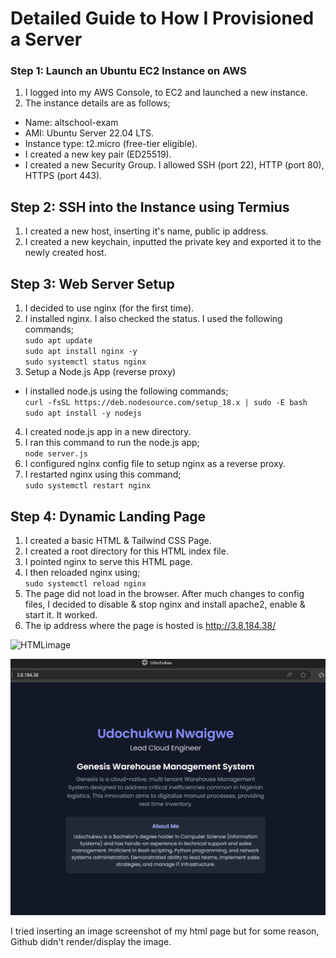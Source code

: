 # Detailed Guide to How I Provisioned a Server
### Step 1: Launch an Ubuntu EC2 Instance on AWS
1. I logged into my AWS Console, to EC2 and launched a new instance.
2. The instance details are as follows;     
 + Name: altschool-exam
 + AMI: Ubuntu Server 22.04 LTS.
 + Instance type: t2.micro (free-tier eligible).
 + I created a new key pair (ED25519).
 + I created a new Security Group. I allowed SSH (port 22), HTTP (port 80), HTTPS (port 443).

## Step 2: SSH into the Instance using Termius
1. I created a new host, inserting it's name, public ip address.     
3. I created a new keychain, inputted the private key and exported it to the newly created host.

## Step 3: Web Server Setup
1. I decided to use nginx (for the first time).
2. I installed nginx. I also checked the status. I used the following commands;      
`sudo apt update`   
`sudo apt install nginx -y`     
`sudo systemctl status nginx`
3. Setup a Node.js App (reverse proxy)
+ I installed node.js using the following commands;                
`curl -fsSL https://deb.nodesource.com/setup_18.x | sudo -E bash`       
`sudo apt install -y nodejs`
4. I created node.js app in a new directory.      
5. I ran this command to run the node.js app;       
`node server.js`      
6. I configured nginx config file to setup nginx as a reverse proxy.      
7. I restarted nginx using this command;       
  `sudo systemctl restart nginx`

## Step 4: Dynamic Landing Page
1. I created a basic HTML & Tailwind CSS Page.      
2. I created a root directory for this HTML index file.
3. I pointed nginx to serve this HTML page.
4. I then reloaded nginx using;          
  `sudo systemctl reload nginx`
5. The page did not load in the browser. After much changes to config files, I decided to disable & stop nginx and install apache2, enable & start it. It worked.
6. The ip address where the page is hosted is http://3.8.184.38/

![HTMLimage](https://github.com/UdoBenedict/udochukwu-tinyuka-exam/main/htmlimage-1.png)

<img src="htmlimage.png" alt="HTML Screenshot">

I tried inserting an image screenshot of my html page but for some reason, Github didn't render/display the image.









